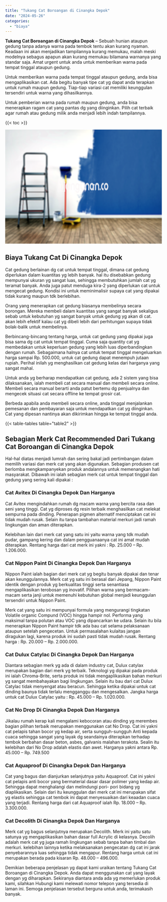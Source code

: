 ```yaml
---
title: "Tukang Cat Boroangan di Cinangka Depok"
date: "2024-05-26"
categories: 
  - "biaya"
---
```


**Tukang Cat Boroangan di Cinangka Depok** – Sebuah hunian ataupun gedung tanpa adanya warna pada tembok tentu akan kurang nyaman. Keadaan ini akan menjadikan tampilannya kurang memukau, malah meski modelnya sebagus apapun akan kurang memukau bilamana warnanya yang standar saja. Amat urgent untuk anda untuk memberikan warna pada tempat tinggal ataupun gedung.

Untuk memberikan warna pada tempat tinggal ataupun gedung, anda bisa mengaplikasikan cat. Ada begitu banyak tipe cat yg dapat anda terapkan untuk rumah maupun gedung. Tiap-tiap variasi cat memiliki keunggulan tersendiri untuk warna yang dihasilkannya.

Untuk pemberian warna pada rumah maupun gedung, anda bisa menerapkan ragam cat yang pantas dg yang diinginkan. Pilih cat terbaik agar rumah atau gedung milik anda menjadi lebih indah tampilannya.

{{< toc >}}

![Tukang Cat Boroangan di Cinangka Depok](/images/jasa-cat-murah11.png)

## Biaya Tukang Cat Di Cinangka Depok

Cat gedung berlainan dg cat untuk tempat tinggal, dimana cat gedung diperlukan dalam kuantitas yg lebih banyak. hal itu disebabkan gedung mempunyai ukuran yg sangat luas, sehingga membutuhkan jumlah cat yg teramat banyak. Anda juga patut menduga kira-2 yang diperlukan cat untuk mengecat gedung. Kondisi ini untuk meminimalisir supaya cat yang dipakai tidak kurang maupun tdk berlebihan.

Orang yang menerapkan cat gedung biasanya membelinya secara borongan. Mereka membeli dalam kuantitas yang sangat banyak sekaligus sebab untuk kebutuhan yg sangat banyak untuk gedung yg akan di cat. akan lebih efektif kalau cat yg dibeli lebih dari perhitungan supaya tidak bolak-balik untuk membelinya.

Berbincang-bincang tentang harga, untuk cat gedung yang dipakai juga bisa sama dg cat untuk tempat tinggal. Cuma saja quantity cat yg membedakan untuk keperluan gedung yang lebih luas diperbandingkan dengan rumah. Sebagaimana halnya cat untuk tempat tinggal mengeluarkan harga sampai Rp. 500.000, untuk cat gedung dapat menempuh jutaan rupiah. Perihal inilah yg menghasilkan cat gedung kelas dari harganya yang sangat mahal.

Untuk anda yg berharap mendapatkan cat gedung, ada 2 sistem yang bisa dilaksanakan, ialah membeli cat secara manual dan membeli secara online. Membeli secara manual berarti anda patut bertemu dg penjualnya dan mengecek situasi cat secara offline ke tempat grosir cat.

Berbeda apabila anda membeli secara online, anda tinggal menjalankan pemesanan dan pembayaran saja untuk mendapatkan cat yg diinginkan. Cat yang dipesan nantinya akan dikirimkan hingga ke tempat tinggal anda.

{{< table-tables table="table2" >}}

## Sebagian Merk Cat Recommended Dari Tukang Cat Boroangan di Cinangka Depok

Hal-hal diatas menjadi lumrah dan sering bakal jadi pertimbangan dalam memilih variasi dan merk cat yang akan digunakan. Sebagian produsen cat berlomba mengkampanyekan produk andalannya untuk memenangkan hati masyarakat. Dibawah ini ialah sebagian merk cat untuk tempat tinggal dan gedung yang sering kali dipakai :

### Cat Avitex Di Cinangka Depok Dan Harganya

Cat Avitex mengindahkan rumah dg macam warna yang bercita rasa dan seni yang tinggi. Cat yg diproses dg resin terbaik menghasilkan cat melekat sempurna pada dinding. Penerapan pigmen alternatif menciptakan cat ini tidak mudah rusak. Selain itu tanpa tambahan material merkuri jadi ramah lingkungan dan aman diterapkan.

Kelebihan lain dari merk cat yang satu ini yaitu warna yang tdk mudah pudar, gampang kering dan dalam pengguanaanya cat ini amat mudah diterapkan. Rentang harga dari cat merk ini yakni : Rp. 25.000 – Rp. 1.206.000.

### Cat Nippon Paint Di Cinangka Depok Dan Harganya

Nippon Paint ialah bagian dari merk cat yg begitu banyak dipakai dan tenar akan keunggulannya. Merk cat yg satu ini berasal dari Jepang, Nippon Paint identik dengan produk yg berkualitas tinggi serta senantiasa mengaplikasikan terobosan yg inovatif. Pilihan warna yang bermacam-macam serta janji untuk memenuhi kebutuhan global menjadi keunggulan tersendiri untuk Nippon Paint.

Merk cat yang satu ini mempunyai formula yang mengurangi tingkatan Volatile organic Compund (VOC) hingga hampir nol. Performa yang maksimal tanpa polutan atau VOC yang dipancarkan ke udara. Selain itu bila menerapkan Nippon Paint hampir tdk ada bau cat selama pelaksanaan ataupun setelah pengecetan. Untuk permasalahan kulaitas jangan diragukan lagi, karena produk ini sudah pasti tidak mudah rusak. Rentang harga : Rp. 20.000 – Rp. 2.000.000.

### Cat Dulux Catylac Di Cinangka Depok Dan Harganya

Diantara sebagian merk yg ada di dalam industry cat, Dulux catylax merupakan bagian dari merk yg terbaik. Teknologi yg dipakai pada produk ini ialah Chroma-Brite, serta produk ini tidak mengaplikasikan bahan merkuri yg sangat membahayakan bagi lingkungan. Selain itu bau dari cat Dulux Catylac tidak menyengat atau beracun. Sehingga ketika dipakai untuk cat dinding baunya tidak terlalu mengganggu dan mengesalkan. Jangka harga untuk cat Dulux Catylac yaitu : Rp. 45.000 – Rp. 1.020.000.

### Cat No Drop Di Cinangka Depok Dan Harganya

Jikalau rumah kerap kali mengalami kebocoran atau dinding yg merembes bagian pilihan terbaik merupakan menggunakan cat No Drop. Cat ini yakni cat pelapis tahan bocor yg kedap air, serta sungguh-sungguh Anti kepada cuaca sehingga sangat yang layak dg seandainya diterapkan terhadap tembok berbahan dasar beton, asbes, galvanis malahan terakota. Sealin itu kelebihan dari No Drop adalah elastis dan awet. Harganya yakni antara Rp. 45.000 – Rp. 749.500

### Cat Aquaproof Di Cinangka Depok Dan Harganya

Cat yang bagus dan dianjurkan selanjutnya yaitu Aquaproof. Cat ini yakni cat pelapis anti bocor yang bermaterial dasar dasar polimer yang kedap air. Sehingga dapat menghalangi dan melindungi pori- pori bidang yg diaplikasikan. Selain dari itu keunggulan dari merk cat ini merupakan sifat yg elastis sehingga cat tembok ini dapat menyesuaikan dari keaadan cuaca yang terjadi. Rentang harga dari cat Aquaproof ialah Rp. 18.000 – Rp. 3.300.000.

### Cat Decolith Di Cinangka Depok Dan Harganya

Merk cat yg bagus selanjutnya merupakan Decolith. Merk ini yaitu satu satunya yg mengaplikasikan bahan dasar full Acrylic di kelasnya. Decolih adalah merk cat yg juga ramah lingkungan sebab tanpa bahan timbal dan merkuri. kelebihan lainnya ketika melaksanakan pengecatan dg cat ini jarak penyebarannya luas sehingga tidak mengapur. Rentang harga untuk cat ini merupakan berada pada kisaran Rp. 48.000 – 496.000.

Demikian beberapa penjelasan yg dapat kami uraikan tentang Tukang Cat Boroangan di Cinangka Depok. Anda dapat menggunakan cat yang layak dengan yg diharapkan. Sekiranya diantara anda ada yg memerlukan produk kami, silahkan Hubungi kami melewati nomor telepon yang tersedia di laman ini. Semoga penjelasan tersebut berguna untuk anda, terimakasih banyak.
